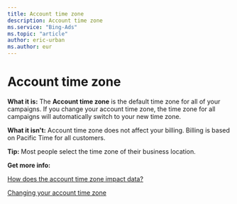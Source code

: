 ```yaml
---
title: Account time zone
description: Account time zone
ms.service: "Bing-Ads"
ms.topic: "article"
author: eric-urban
ms.author: eur
---
```


# Account time zone

**What it is:**   The **Account time zone** is the default time zone for all of your campaigns. If you change your account time zone, the time zone for all campaigns will automatically switch to your new time zone.

**What it isn't:**   Account time zone does not affect your billing. Billing is based on Pacific Time for all customers.

**Tip:**  Most people select the time zone of their business location.

**Get more info:**

[How does the account time zone impact data?](../hlp_BA_CONC_TimeZone.md)

[Changing your account time zone](../hlp_BA_CONC_ChangeTimeZone.md)



